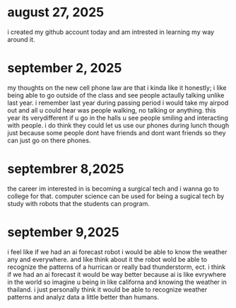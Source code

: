 # august 27, 2025
i created my github account today and am intrested in learning my way around it.

# september 2, 2025
my thoughts on the new cell phone law are that i kinda like it honestly; i like being able to go outside of the class and see people actaully talking unlike last year. i remember last year during passing period i would take my airpod out and all u could hear was people walking, no talking or anything. this year its verydifferent if u go in the halls u see people smiling and interacting with people. i do think they could let us use our phones during lunch though just because some people dont have friends and dont want friends so they can just go on there phones. 

# septembrer 8,2025
the career im interested in is becoming a surgical tech and i wanna go to college for that. computer science can be used for being a sugical tech by study with robots that the students can program.

# september 9,2025
i feel like if we had an ai forecast robot i would be able to know the weather any and everywhere. and like think about it the robot wold be able to recognize the patterns of a hurrican or really bad thunderstorm, ect. i think if we had an ai forecast it would be way better because ai is like evrywhere in the world so imagine u being in like californa and knowing the weather in thailand. i just personally think it would be able to recognize weather patterns and analyz data a little better than humans.
